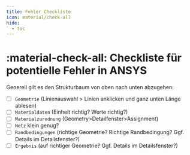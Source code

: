 ```yaml
---
title: Fehler Checkliste
icon: material/check-all
hide:
  - toc
---
```


# :material-check-all: Checkliste für potentielle Fehler in ANSYS

Generell gilt es den Strukturbaum von oben nach unten abzugehen:

- [ ] `Geometrie` (Linienauswahl > Linien anklicken und ganz unten Länge ablesen)
- [ ] `Materialdaten` (Einheit richtig? Werte richtig?)
- [ ] `Materialzurodnung` (Geometry>Detailfenster>Assignment)
- [ ] `Netz` klein genug?
- [ ] `Randbedingungen` (richtige Geometrie? Richtige Randbedingung? Ggf. Details im Detailsfenster?)
- [ ] `Ergebnis` (auf richtiger Geometrie?  Ggf. Details im Detailsfenster?)